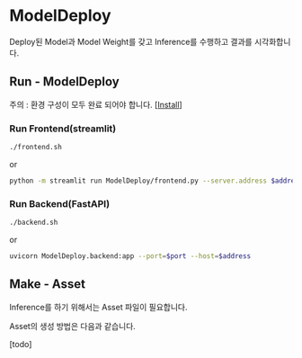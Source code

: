 # ModelDeploy

Deploy된 Model과 Model Weight를 갖고 Inference를 수행하고 결과를 시각화합니다.



## Run - ModelDeploy

주의 : 환경 구성이 모두 완료 되어야 합니다. [[Install](install.md)]

### Run Frontend(streamlit)

```bash
./frontend.sh
```

or

```bash
python -m streamlit run ModelDeploy/frontend.py --server.address $address --server.port $port --server.fileWatcherType none
```

### Run Backend(FastAPI)

```bash
./backend.sh
```

or

```bash
uvicorn ModelDeploy.backend:app --port=$port --host=$address
```

## Make - Asset

Inference를 하기 위해서는 Asset 파일이 필요합니다.

Asset의 생성 방법은 다음과 같습니다.

[todo]
